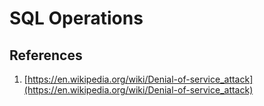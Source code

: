 # SQL Operations

## References
1. [https://en.wikipedia.org/wiki/Denial-of-service_attack](https://en.wikipedia.org/wiki/Denial-of-service_attack)